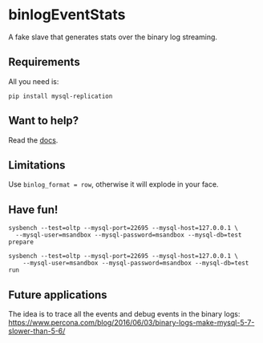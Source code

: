 # binlogEventStats

A fake slave that generates stats over the binary log streaming.

## Requirements

All you need is:

```
pip install mysql-replication
```

## Want to help?

Read the [docs](https://python-mysql-replication.readthedocs.org/en/latest/).


## Limitations

Use `binlog_format = row`, otherwise it will explode in your face.


## Have fun!

```
sysbench --test=oltp --mysql-port=22695 --mysql-host=127.0.0.1 \
  --mysql-user=msandbox --mysql-password=msandbox --mysql-db=test prepare

sysbench --test=oltp --mysql-port=22695 --mysql-host=127.0.0.1 \
    --mysql-user=msandbox --mysql-password=msandbox --mysql-db=test run
```


## Future applications

The idea is to trace all the events and debug events in the binary logs:
https://www.percona.com/blog/2016/06/03/binary-logs-make-mysql-5-7-slower-than-5-6/
